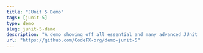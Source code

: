 ```yaml
---
title: "JUnit 5 Demo"
tags: [junit-5]
type: demo
slug: junit-5-demo
description: "A demo showing off all essential and many advanced JUnit 5 features"
url: "https://github.com/CodeFX-org/demo-junit-5"
---
```

